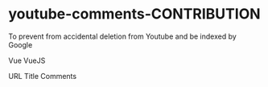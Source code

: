# youtube-comments-CONTRIBUTION
To prevent from accidental deletion from Youtube and be indexed by Google

Vue VueJS

URL Title Comments

